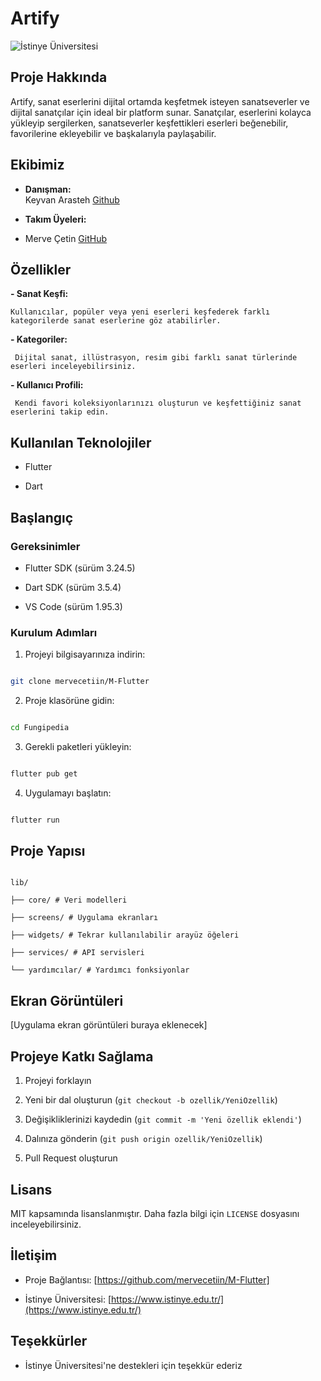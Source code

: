 # Artify

  

![İstinye Üniversitesi](https://www.unitededucation.com/linklogoch/istinye-university-logo.png)

  

## Proje Hakkında

Artify, sanat eserlerini dijital ortamda keşfetmek isteyen sanatseverler ve dijital sanatçılar için ideal bir platform sunar. Sanatçılar, eserlerini kolayca yükleyip sergilerken, sanatseverler keşfettikleri eserleri beğenebilir, favorilerine ekleyebilir ve başkalarıyla paylaşabilir.



  

## Ekibimiz

-  **Danışman:**  
Keyvan Arasteh [Github](https://github.com/keyvanarasteh)


-  **Takım Üyeleri:**

- Merve Çetin [GitHub](https://github.com/mervecetiin)

  
## Özellikler

**- Sanat Keşfi:**

	Kullanıcılar, popüler veya yeni eserleri keşfederek farklı kategorilerde sanat eserlerine göz atabilirler.
**- Kategoriler:**

	 Dijital sanat, illüstrasyon, resim gibi farklı sanat türlerinde eserleri inceleyebilirsiniz.
**- Kullanıcı Profili:**

	 Kendi favori koleksiyonlarınızı oluşturun ve keşfettiğiniz sanat eserlerini takip edin.
## Kullanılan Teknolojiler

- Flutter

- Dart

## Başlangıç

  

### Gereksinimler

- Flutter SDK (sürüm 3.24.5)

- Dart SDK (sürüm 3.5.4)

- VS Code (sürüm 1.95.3)

  

### Kurulum Adımları

1. Projeyi bilgisayarınıza indirin:

```bash

git clone mervecetiin/M-Flutter

```

  

2. Proje klasörüne gidin:

```bash

cd Fungipedia

```

  

3. Gerekli paketleri yükleyin:

```bash

flutter pub get

```

  

4. Uygulamayı başlatın:

```bash

flutter run

```

  

## Proje Yapısı

```

lib/

├── core/ # Veri modelleri

├── screens/ # Uygulama ekranları

├── widgets/ # Tekrar kullanılabilir arayüz öğeleri

├── services/ # API servisleri

└── yardımcılar/ # Yardımcı fonksiyonlar

```

  

## Ekran Görüntüleri

[Uygulama ekran görüntüleri buraya eklenecek]

  

## Projeye Katkı Sağlama

1. Projeyi forklayın

2. Yeni bir dal oluşturun (`git checkout -b ozellik/YeniOzellik`)

3. Değişikliklerinizi kaydedin (`git commit -m 'Yeni özellik eklendi'`)

4. Dalınıza gönderin (`git push origin ozellik/YeniOzellik`)

5. Pull Request oluşturun

  

## Lisans

MIT kapsamında lisanslanmıştır. Daha fazla bilgi için `LICENSE` dosyasını inceleyebilirsiniz.

  

## İletişim

- Proje Bağlantısı: [https://github.com/mervecetiin/M-Flutter]

- İstinye Üniversitesi: [https://www.istinye.edu.tr/](https://www.istinye.edu.tr/)

  

## Teşekkürler

- İstinye Üniversitesi'ne destekleri için teşekkür ederiz
